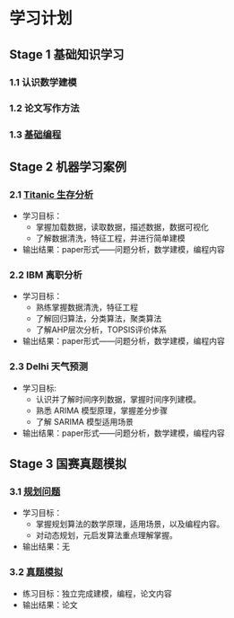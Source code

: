 # 学习计划
## Stage 1 基础知识学习 
### 1.1 认识数学建模
### 1.2 论文写作方法
### 1.3 [基础编程](http://github.com/Renata1027/Mathematical-modeling/blob/main/1.3%20python%E5%9F%BA%E7%A1%80%E7%BC%96%E7%A8%8B.ipynb)

## Stage 2 机器学习案例 
### 2.1 [Titanic 生存分析](https://github.com/Renata1027/Mathematical-modeling/blob/main/2.1%20Titanic%20%E5%88%86%E6%9E%90.ipynb)
- 学习目标：
  - 掌握加载数据，读取数据，描述数据，数据可视化
  - 了解数据清洗，特征工程，并进行简单建模
- 输出结果：paper形式——问题分析，数学建模，编程内容
### 2.2 IBM 离职分析
- 学习目标：
  - 熟练掌握数据清洗，特征工程
  - 了解回归算法，分类算法，聚类算法
  - 了解AHP层次分析，TOPSIS评价体系
- 输出结果：paper形式——问题分析，数学建模，编程内容

### 2.3 Delhi 天气预测
- 学习目标:
  - 认识并了解时间序列数据，掌握时间序列建模。
  - 熟悉 ARIMA 模型原理，掌握差分步骤
  - 了解 SARIMA 模型适用场景
- 输出结果：paper形式——问题分析，数学建模，编程内容

## Stage 3 国赛真题模拟 
### 3.1 [规划问题](https://github.com/Renata1027/Mathematical-modeling/blob/main/3.%E8%A7%84%E5%88%92&%E5%9B%BE%E8%AE%BA.ipynb)
- 学习目标：
  - 掌握规划算法的数学原理，适用场景，以及编程内容。
  - 对动态规划，元启发算法重点理解掌握。
- 输出结果：无

### 3.2 [真题模拟](https://github.com/Renata1027/Mathematical-modeling/blob/main/3.%20%E8%A7%84%E5%88%92%E7%AE%97%E6%B3%95/3.2%202021%E5%B9%B4C%E9%A2%98%E6%A8%A1%E6%8B%9F/CUMCM2021-C.pdf)
- 练习目标：独立完成建模，编程，论文内容
- 输出结果：论文

